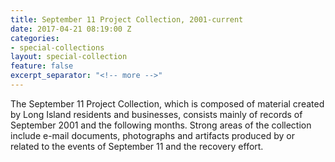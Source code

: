 ```yaml
---
title: September 11 Project Collection, 2001-current
date: 2017-04-21 08:19:00 Z
categories:
- special-collections
layout: special-collection
feature: false
excerpt_separator: "<!-- more -->"
---
```


The September 11 Project Collection, which is composed of material created by Long Island residents and businesses, consists mainly of records of September 2001 and the following months. Strong areas of the collection include e-mail documents, photographs and artifacts produced by or related to the events of September 11 and the recovery effort.
<!-- more -->
